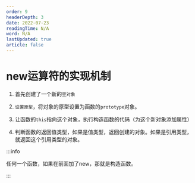 ```yaml
---
order: 9
headerDepth: 3
date: 2022-07-23
readingTime: N/A
word: N/A
lastUpdated: true
article: false
---
```


# new运算符的实现机制

1. 首先创建了一个新的`空对象`

2. `设置原型`，将对象的原型设置为函数的`prototype`对象。

3. 让函数的`this`指向这个对象，执行构造函数的代码（为这个新对象添加属性）

4. 判断函数的返回值类型，如果是值类型，返回创建的对象。如果是引用类型，就返回这个引用类型的对象。


:::info

 任何一个函数，如果在前面加了new，那就是构造函数。

:::